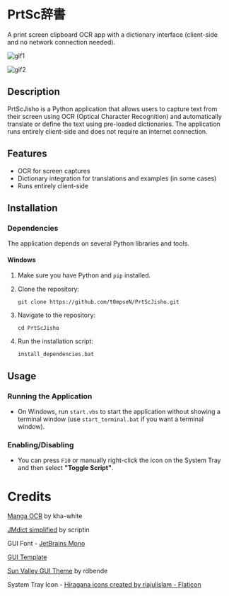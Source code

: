 # **PrtSc辞書**

A print screen clipboard OCR app with a dictionary interface (client-side and no network connection needed).

![gif1](https://github.com/user-attachments/assets/f2ef702e-9a1f-4596-a5ea-fd41b0e7a8c8)

![gif2](https://github.com/user-attachments/assets/a278be3d-a355-4767-a445-f35ae9ee524d)

## **Description**

PrtScJisho is a Python application that allows users to capture text from their screen using OCR (Optical Character Recognition) and automatically translate or define the text using pre-loaded dictionaries. The application runs entirely client-side and does not require an internet connection.

## **Features**

- OCR for screen captures
- Dictionary integration for translations and examples (in some cases)
- Runs entirely client-side

## **Installation**

### **Dependencies**

The application depends on several Python libraries and tools. 
    
#### **Windows**
1. Make sure you have Python and `pip` installed.
2. Clone the repository:
    
    ```
    git clone https://github.com/t0mpseN/PrtScJisho.git
    ```
    

3. Navigate to the repository:
    
    ```
    cd PrtScJisho
    ```
    

4. Run the installation script:
    
    ```
    install_dependencies.bat
    ```

## Usage

### Running the Application

- On Windows, run `start.vbs` to start the application without showing a terminal window (use `start_terminal.bat` if you want a terminal window).

### Enabling/Disabling

- You can press `F10` or manually right-click the icon on the System Tray and then select **"Toggle Script"**.
  
# **Credits**

[Manga OCR](https://github.com/kha-white/manga-ocr) by kha-white

[JMdict simplified](https://github.com/scriptin/jmdict-simplified) by scriptin

GUI Font - [JetBrains Mono](https://www.jetbrains.com/)

[GUI Template](https://www.akascape.com/coding/rounded-corner-window-in-python-tkinter)

[Sun Valley GUI Theme](https://github.com/rdbende/Sun-Valley-ttk-theme) by rdbende 

System Tray Icon - <a href="https://www.flaticon.com/free-icons/hiragana" title="hiragana icons">Hiragana icons created by riajulislam - Flaticon</a>
